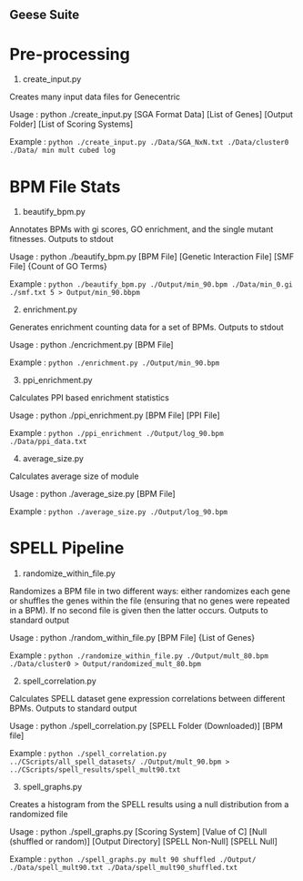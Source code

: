 ## Geese Suite

# Pre-processing

1. create_input.py

Creates many input data files for Genecentric

Usage : python ./create_input.py [SGA Format Data] [List of Genes] [Output Folder] [List of Scoring Systems]

Example :
```python ./create_input.py ./Data/SGA_NxN.txt ./Data/cluster0 ./Data/ min mult cubed log```

# BPM File Stats

1. beautify_bpm.py

Annotates BPMs with gi scores, GO enrichment, and the single mutant fitnesses. Outputs to stdout

Usage : python ./beautify_bpm.py [BPM File] [Genetic Interaction File] [SMF File] {Count of GO Terms}

Example :
```python ./beautify_bpm.py ./Output/min_90.bpm ./Data/min_0.gi ./smf.txt 5 > Output/min_90.bbpm```

2. enrichment.py

Generates enrichment counting data for a set of BPMs. Outputs to stdout

Usage : python ./encrichment.py [BPM File]

Example :
```python ./enrichment.py ./Output/min_90.bpm```

3. ppi_enrichment.py

Calculates PPI based enrichment statistics

Usage : python ./ppi_enrichment.py [BPM File] [PPI File]

Example :
```python ./ppi_enrichment ./Output/log_90.bpm ./Data/ppi_data.txt```

4. average_size.py

Calculates average size of module

Usage : python ./average_size.py [BPM File]

Example :
```python ./average_size.py ./Output/log_90.bpm```

# SPELL Pipeline

1. randomize_within_file.py

Randomizes a BPM file in two different ways: either randomizes each gene or shuffles the genes within the file (ensuring that no genes were repeated in a BPM). If no second file is given then the latter occurs. Outputs to standard output

Usage : python ./random_within_file.py [BPM File] {List of Genes}

Example :
```python ./randomize_within_file.py ./Output/mult_80.bpm ./Data/cluster0 > Output/randomized_mult_80.bpm```

2. spell_correlation.py

Calculates SPELL dataset gene expression correlations between different BPMs. Outputs to standard output

Usage : python ./spell_correlation.py [SPELL Folder (Downloaded)] [BPM file]

Example :
```python ./spell_correlation.py ../CScripts/all_spell_datasets/ ./Output/mult_90.bpm > ../CScripts/spell_results/spell_mult90.txt```

3. spell_graphs.py

Creates a histogram from the SPELL results using a null distribution from a randomized file

Usage : python ./spell_graphs.py [Scoring System] [Value of C] [Null (shuffled or random)] [Output Directory] [SPELL Non-Null] [SPELL Null]

Example :
```python ./spell_graphs.py mult 90 shuffled ./Output/ ./Data/spell_mult90.txt ./Data/spell_mult90_shuffled.txt```